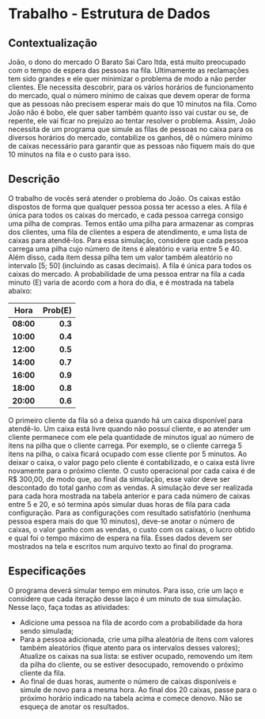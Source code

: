 # Trabalho - Estrutura de Dados

## Contextualização  
João, o dono do mercado O Barato Sai Caro ltda, está muito preocupado com o tempo
de espera das pessoas na fila. Ultimamente as reclamações tem sido grandes e ele quer
minimizar o problema de modo a não perder clientes. Ele necessita descobrir, para os vários
horários de funcionamento do mercado, qual o número mínimo de caixas que devem operar
de forma que as pessoas não precisem esperar mais do que 10 minutos na fila.
Como João não é bobo, ele quer saber também quanto isso vai custar ou se, de repente,
ele vai ficar no prejuízo ao tentar resolver o problema.
Assim, João necessita de um programa que simule as filas de pessoas no caixa para os
diversos horários do mercado, contabilize os ganhos, dê o número mínimo de caixas necessário
para garantir que as pessoas não fiquem mais do que 10 minutos na fila e o custo para isso.

## Descrição  
O trabalho de vocês será atender o problema do João. Os caixas estão dispostos de forma
que qualquer pessoa possa ter acesso a eles. A fila é única para todos os caixas do mercado, e
cada pessoa carrega consigo uma pilha de compras. Temos então uma pilha para armazenar
as compras dos clientes, uma fila de clientes a espera de atendimento, e uma lista de caixas
para atendê-los.
Para essa simulação, considere que cada pessoa carrega uma pilha cujo número de itens
é aleatório e varia entre 5 e 40. Além disso, cada item dessa pilha tem um valor também
aleatório no intervalo [5; 50] (incluindo as casas decimais).
A fila é única para todos os caixas do mercado. A probabilidade de uma pessoa entrar
na fila a cada minuto (E) varia de acordo com a hora do dia, e é mostrada na tabela abaixo:  

   Hora  | Prob(E) 
:-------:|-------: 
**08:00**|**0.3**  
**10:00**|**0.4**     
**12:00**|**0.5**     
**14:00**|**0.7**     
**16:00**|**0.9**     
**18:00**|**0.8**     
**20:00**|**0.6**     
    
O primeiro cliente da fila só a deixa quando há um caixa disponível para atendê-lo. Um
caixa está livre quando não possuí cliente, e ao atender um cliente permanece com ele pela
quantidade de minutos igual ao número de itens na pilha que o cliente carrega. Por exemplo,
se o cliente carrega 5 itens na pilha, o caixa ficará ocupado com esse cliente por 5 minutos.
Ao deixar o caixa, o valor pago pelo cliente é contabilizado, e o caixa está livre novamente
para o próximo cliente.
O custo operacional por cada caixa é de R$ 300,00, de modo que, ao final da simulação,
esse valor deve ser descontado do total ganho com as vendas.
A simulação deve ser realizada para cada hora mostrada na tabela anterior e para cada
número de caixas entre 5 e 20, e só termina após simular duas horas de fila para cada
configuração. Para as configurações com resultado satisfatório (nenhuma pessoa espera
mais do que 10 minutos), deve-se anotar o número de caixas, o valor ganho com as vendas,
o custo com os caixas, o lucro obtido e qual foi o tempo máximo de espera na fila. Esses
dados devem ser mostrados na tela e escritos num arquivo texto ao final do programa.
  
## Especificações  

O programa deverá simular tempo em minutos. Para isso, crie um laço e considere que cada
iteração desse laço é um minuto de sua simulação. Nesse laço, faça todas as atividades:
- Adicione uma pessoa na fila de acordo com a probabilidade da hora sendo simulada;
- Para a pessoa adicionada, crie uma pilha aleatória de itens com valores também aleatórios
(fique atento para os intervalos desses valores);
Atualize os caixas na sua lista: se estiver ocupado, removendo um item da pilha do
cliente, ou se estiver desocupado, removendo o próximo cliente da fila.
- Ao final de duas horas, aumente o número de caixas disponíveis e simule de novo para
a mesma hora. Ao final dos 20 caixas, passe para o próximo horário indicado na tabela
acima e comece denovo. Não se esqueça de anotar os resultados.